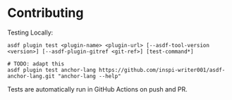 # Contributing

Testing Locally:

```shell
asdf plugin test <plugin-name> <plugin-url> [--asdf-tool-version <version>] [--asdf-plugin-gitref <git-ref>] [test-command*]

# TODO: adapt this
asdf plugin test anchor-lang https://github.com/inspi-writer001/asdf-anchor-lang.git "anchor-lang --help"
```

Tests are automatically run in GitHub Actions on push and PR.
